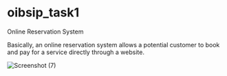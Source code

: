 # oibsip_task1

Online Reservation System

Basically, an online reservation system allows a potential customer to book and pay for a service directly through a website.

![Screenshot (7)](https://user-images.githubusercontent.com/98893057/221579426-a17a3c1e-75df-461b-8d0b-ef7f8c3c681f.png)
